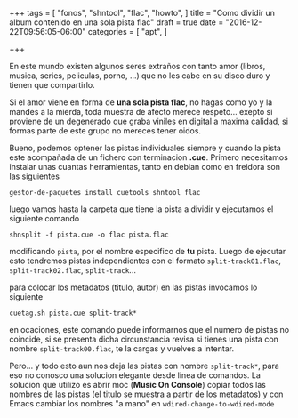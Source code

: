 +++
tags = [
  "fonos", "shntool", "flac", "howto",
]
title = "Como dividir un album contenido en una sola pista flac"
draft = true
date = "2016-12-22T09:56:05-06:00"
categories = [
  "apt",
]

+++

En este mundo existen algunos seres extraños con tanto amor (libros, musica,
series, peliculas, porno, ...) que no les cabe en su disco duro y tienen que
compartirlo.

Si el amor viene en forma de **una sola pista flac**, no hagas como yo y la
mandes a la mierda, toda muestra de afecto merece respeto... exepto si proviene
de un degenerado que graba viniles en digital a maxima calidad, si formas parte
de este grupo no mereces tener oidos.

Bueno, podemos optener las pistas individuales siempre y cuando la pista este
acompañada de un fichero con terminacion **.cue**. Primero necesitamos instalar
unas cuantas herramientas, tanto en debian como en freidora son las siguientes

    gestor-de-paquetes install cuetools shntool flac

luego vamos hasta la carpeta que tiene la pista a dividir y ejecutamos el
siguiente comando

    shnsplit -f pista.cue -o flac pista.flac

modificando `pista`, por el nombre especifico de **tu** pista. Luego de ejecutar
esto tendremos pistas independientes con el formato `split-track01.flac`,
`split-track02.flac`, `split-track`...

para colocar los metadatos (titulo, autor) en las pistas invocamos lo siguiente

    cuetag.sh pista.cue split-track*

en ocaciones, este comando puede informarnos que el numero de pistas no
coincide, si se presenta dicha circunstancia revisa si tienes una pista con
nombre `split-track00.flac`, te la cargas y vuelves a intentar.

Pero... y todo esto aun nos deja las pistas con nombre `split-track*`, para eso
no conosco una solucion elegante desde linea de comandos. La solucion que
utilizo es abrir moc (**Music On Console**) copiar todos las nombres de las
pistas (el titulo se muestra a partir de los metadatos) y con Emacs cambiar los
nombres "a mano" en `wdired-change-to-wdired-mode`
